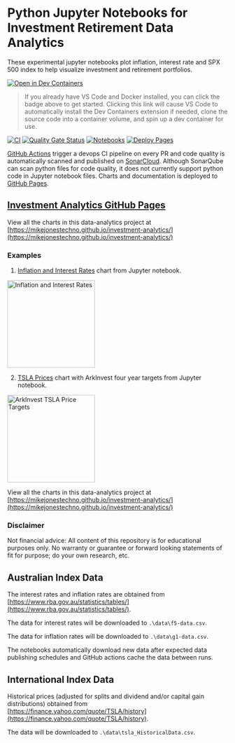 # Python Jupyter Notebooks for Investment Retirement Data Analytics

These experimental jupyter notebooks plot inflation, interest rate and SPX 500 index to help visualize investment and retirement portfolios.

[![Open in Dev Containers](https://img.shields.io/static/v1?label=Dev%20Containers&message=Open&color=blue&logo=visualstudiocode)](https://vscode.dev/redirect?url=vscode://ms-vscode-remote.remote-containers/cloneInVolume?url=https://github.com/mikejonestechno/investment-analytics)

> If you already have VS Code and Docker installed, you can click the badge above to get started. Clicking this link will cause VS Code to automatically install the Dev Containers extension if needed, clone the source code into a container volume, and spin up a dev container for use.

[![CI](https://github.com/mikejonestechno/investment-analytics/actions/workflows/python.yaml/badge.svg)](https://github.com/mikejonestechno/investment-analytics/actions/workflows/python.yaml) [![Quality Gate Status](https://sonarcloud.io/api/project_badges/measure?project=mikejonestechno_investment-analytics&metric=alert_status)](https://sonarcloud.io/summary/overall?id=mikejonestechno_investment-analytics) [![Notebooks](https://github.com/mikejonestechno/investment-analytics/actions/workflows/notebooks.yml/badge.svg)](https://github.com/mikejonestechno/investment-analytics/actions/workflows/notebooks.yml) [![Deploy Pages](https://github.com/mikejonestechno/investment-analytics/actions/workflows/deploy-pages.yml/badge.svg)](https://mikejonestechno.github.io/investment-analytics/)

[GitHub Actions](https://github.com/mikejonestechno/investment-analytics/actions/workflows/python.yaml) trigger a devops CI pipeline on every PR and code quality is automatically scanned and published on [SonarCloud](https://sonarcloud.io/summary/overall?id=mikejonestechno_investment-analytics). Although SonarQube can scan python files for code quality, it does not currently support python code in Jupyter notebook files. Charts and documentation is deployed to [GitHub Pages](https://mikejonestechno.github.io/investment-analytics/).

## [Investment Analytics GitHub Pages](https://mikejonestechno.github.io/investment-analytics/)

View all the charts in this data-analytics project at 
[https://mikejonestechno.github.io/investment-analytics/](https://mikejonestechno.github.io/investment-analytics/)

### Examples

1. [Inflation and Interest Rates](https://mikejonestechno.github.io/investment-analytics/inflation-and-interest-rates.html) chart from Jupyter notebook. 

<img src="https://mikejonestechno.github.io/investment-analytics/images/inflation-and-interest-rates_7_0.png" alt="Inflation and Interest Rates" width="200"/>

2. [TSLA Prices](https://mikejonestechno.github.io/investment-analytics/tsla-targets.html) chart with ArkInvest four year targets from Jupyter notebook. 

<img src="https://mikejonestechno.github.io/investment-analytics/images/tsla-targets_10_0.png" alt="ArkInvest TSLA Price Targets" width="200"/>

View all the charts in this data-analytics project at 
[https://mikejonestechno.github.io/investment-analytics/](https://mikejonestechno.github.io/investment-analytics/)

### Disclaimer

Not financial advice: All content of this repository is for educational purposes only. No warranty or guarantee or forward looking statements of fit for purpose; do your own research, etc.

## Australian Index Data

The interest rates and inflation rates are obtained from [https://www.rba.gov.au/statistics/tables/](https://www.rba.gov.au/statistics/tables/).

The data for interest rates will be downloaded to `.\data\f5-data.csv`.

The data for inflation rates will be downloaded to `.\data\g1-data.csv`.

The notebooks automatically download new data after expected data publishing schedules and GitHub actions cache the data between runs.

## International Index Data

Historical prices (adjusted for splits and dividend and/or capital gain distributions) obtained from [https://finance.yahoo.com/quote/TSLA/history](https://finance.yahoo.com/quote/TSLA/history).

The data will be downloaded to `.\data\tsla_HistoricalData.csv`.
